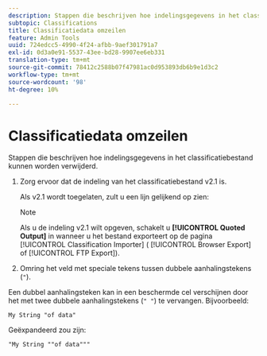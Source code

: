 ```yaml
---
description: Stappen die beschrijven hoe indelingsgegevens in het classificatiebestand kunnen worden verwijderd.
subtopic: Classifications
title: Classificatiedata omzeilen
feature: Admin Tools
uuid: 724edcc5-4990-4f24-afbb-9aef301791a7
exl-id: 0d3a0e91-5537-43ee-bd28-9907ee6eb331
translation-type: tm+mt
source-git-commit: 78412c2588b07f47981ac0d953893db6b9e1d3c2
workflow-type: tm+mt
source-wordcount: '98'
ht-degree: 10%

---
```


# Classificatiedata omzeilen

Stappen die beschrijven hoe indelingsgegevens in het classificatiebestand kunnen worden verwijderd.

<!--Meike, please check this page against orginal. It might be missing information. -->

1. Zorg ervoor dat de indeling van het classificatiebestand v2.1 is.

   Als v2.1 wordt toegelaten, zult u een lijn gelijkend op zien:

   >[!NOTE]
   >
   >Als u de indeling v2.1 wilt opgeven, schakelt u **[!UICONTROL Quoted Output]** in wanneer u het bestand exporteert op de pagina [!UICONTROL Classification Importer] ( [!UICONTROL Browser Export] of [!UICONTROL FTP Export]).

1. Omring het veld met speciale tekens tussen dubbele aanhalingstekens (`"`).

Een dubbel aanhalingsteken kan in een beschermde cel verschijnen door het met twee dubbele aanhalingstekens (`" "`) te vervangen. Bijvoorbeeld:

```
My String "of data"
```

Geëxpandeerd zou zijn:

```
"My String ""of data"""
```

